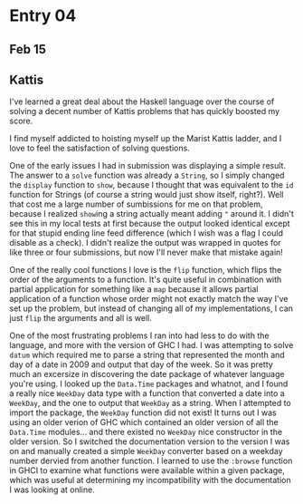 # Entry 04

## Feb 15

## Kattis

I've learned a great deal about the Haskell language over the course of solving a decent number of Kattis problems that has quickly boosted my score.

I find myself addicted to hoisting myself up the Marist Kattis ladder, and I love to feel the satisfaction of solving questions.

One of the early issues I had in submission was displaying a simple result. The answer to a `solve` function was already a `String`, so I simply changed the `display` function to `show`, because I thought that was equivalent to the `id` function for Strings (of course a string would just show itself, right?). Well that cost me a large number of sumbissions for me on that problem, because I realized `show`ing a string actually meant adding `"` around it. I didn't see this in my local tests at first because the output looked identical except for that stupid ending line feed difference (which I wish was a flag I could disable as a check). I didn't realize the output was wrapped in quotes for like three or four submissions, but now I'll never make that mistake again!

One of the really cool functions I love is the `flip` function, which flips the order of the arguments to a function. It's quite useful in combination with partial application for something like a `map` because it allows partial application of a function whose order might not exactly match the way I've set up the problem, but instead of changing all of my implementations, I can just `flip` the arguments and all is well.

One of the most frustrating problems I ran into had less to do with the language, and more with the version of GHC I had. I was attempting to solve `datum` which required me to parse a string that represented the month and day of a date in 2009 and output that day of the week. So it was pretty much an excersize in discovering the date package of whatever language you're using. I looked up the `Data.Time` packages and whatnot, and I found a really nice `WeekDay` data type with a function that converted a date into a `WeekDay`, and the one to output that `WeekDay` as a string. When I attempted to import the package, the `WeekDay` function did not exist! It turns out I was using an older verion of GHC which contained an older version of all the `Data.Time` modules... and there existed no `WeekDay` nice constructor in the older version. So I switched the documentation version to the version I was on and manually created a simple `WeekDay` converter based on a weekday number dervied from another function. I learned to use the `:browse` function in GHCI to examine what functions were available within a given package, which was useful at determining my incompatibility with the documentation I was looking at online.
